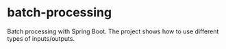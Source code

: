 # batch-processing
Batch processing with Spring Boot. The project shows how to use different types of inputs/outputs.
